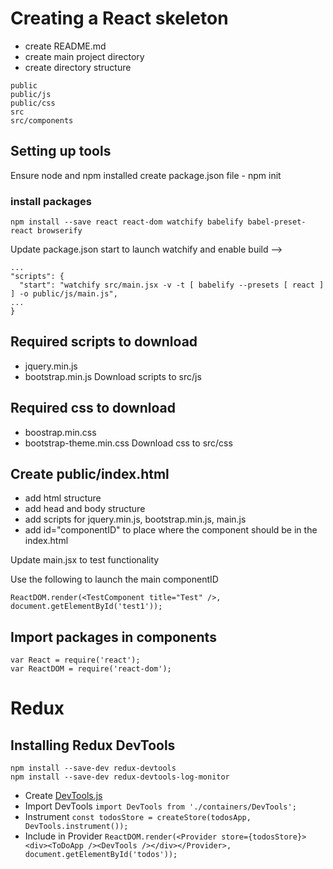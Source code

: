 # Creating a React skeleton
- create README.md
- create main project directory
- create directory structure
```
public
public/js
public/css
src
src/components
```
## Setting up tools
Ensure node and npm installed
create package.json file - npm init
### install packages
```
npm install --save react react-dom watchify babelify babel-preset-react browserify
```
Update package.json start to launch watchify and enable build -->
```
...
"scripts": {
  "start": "watchify src/main.jsx -v -t [ babelify --presets [ react ] ] -o public/js/main.js",
...
}
```
## Required scripts to download
- jquery.min.js
- bootstrap.min.js
Download scripts to src/js
## Required css to download
- boostrap.min.css
- bootstrap-theme.min.css
Download css to src/css
## Create public/index.html
- add html structure
- add head and body structure
- add scripts for jquery.min.js, bootstrap.min.js, main.js
- add id="componentID" to place where the component should be in the index.html

Update main.jsx to test functionality

Use the following to launch the main componentID
```
ReactDOM.render(<TestComponent title="Test" />, document.getElementById('test1'));
```
## Import packages in components
```
var React = require('react');
var ReactDOM = require('react-dom');
```
# Redux
## Installing Redux DevTools
```
npm install --save-dev redux-devtools
npm install --save-dev redux-devtools-log-monitor
```
- Create [DevTools.js](https://github.com/gaearon/redux-devtools/blob/master/docs/Walkthrough.md)
- Import DevTools `import DevTools from './containers/DevTools';`
- Instrument `const todosStore = createStore(todosApp, DevTools.instrument());`
- Include in Provider `ReactDOM.render(<Provider store={todosStore}><div><ToDoApp /><DevTools /></div></Provider>, document.getElementById('todos'));`

